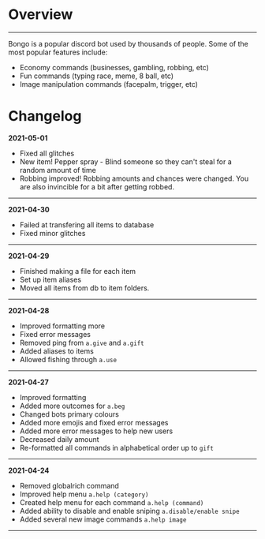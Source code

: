 # Overview
***
Bongo is a popular discord bot used by thousands of people.
Some of the most popular features include:
- Economy commands (businesses, gambling, robbing, etc)
- Fun commands (typing race, meme, 8 ball, etc)
- Image manipulation commands (facepalm, trigger, etc) 


# Changelog
**2021-05-01**
- Fixed all glitches
- New item! Pepper spray - Blind someone so they can't steal for a random amount of time
- Robbing improved! Robbing amounts and chances were changed. You are also invincible for a bit after getting robbed.
***
**2021-04-30**
- Failed at transfering all items to database
- Fixed minor glitches
***
**2021-04-29**
- Finished making a file for each item
- Set up item aliases
- Moved all items from db to item folders.
***
**2021-04-28**
- Improved formatting more
- Fixed error messages
- Removed ping from `a.give` and `a.gift`
- Added aliases to items
- Allowed fishing through `a.use`
***
**2021-04-27**
- Improved formatting
- Added more outcomes for `a.beg`
- Changed bots primary colours
- Added more emojis and fixed error messages
- Added more error messages to help new users
- Decreased daily amount
- Re-formatted all commands in alphabetical order up to `gift`
***
**2021-04-24**
- Removed globalrich command 
- Improved help menu `a.help (category)`
- Created help menu for each command `a.help (command)`
- Added ability to disable and enable sniping `a.disable/enable snipe`
- Added several new image commands `a.help image`
***
